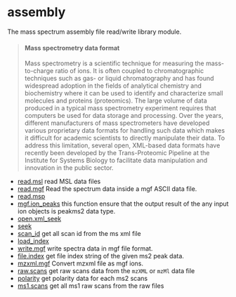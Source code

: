 # assembly

The mass spectrum assembly file read/write library module.
> #### Mass spectrometry data format
>  
>  Mass spectrometry is a scientific technique for measuring the mass-to-charge ratio of ions.
>  It is often coupled to chromatographic techniques such as gas- or liquid chromatography and 
>  has found widespread adoption in the fields of analytical chemistry and biochemistry where 
>  it can be used to identify and characterize small molecules and proteins (proteomics). The 
>  large volume of data produced in a typical mass spectrometry experiment requires that computers 
>  be used for data storage and processing. Over the years, different manufacturers of mass 
>  spectrometers have developed various proprietary data formats for handling such data which 
>  makes it difficult for academic scientists to directly manipulate their data. To address this 
>  limitation, several open, XML-based data formats have recently been developed by the Trans-Proteomic
>  Pipeline at the Institute for Systems Biology to facilitate data manipulation and innovation 
>  in the public sector.

+ [read.msl](assembly/read.msl.1) read MSL data files
+ [read.mgf](assembly/read.mgf.1) Read the spectrum data inside a mgf ASCII data file.
+ [read.msp](assembly/read.msp.1) 
+ [mgf.ion_peaks](assembly/mgf.ion_peaks.1) this function ensure that the output result of the any input ion objects is peakms2 data type.
+ [open.xml_seek](assembly/open.xml_seek.1) 
+ [seek](assembly/seek.1) 
+ [scan_id](assembly/scan_id.1) get all scan id from the ms xml file
+ [load_index](assembly/load_index.1) 
+ [write.mgf](assembly/write.mgf.1) write spectra data in mgf file format.
+ [file.index](assembly/file.index.1) get file index string of the given ms2 peak data.
+ [mzxml.mgf](assembly/mzxml.mgf.1) Convert mzxml file as mgf ions.
+ [raw.scans](assembly/raw.scans.1) get raw scans data from the ``mzXML`` or ``mzMl`` data file
+ [polarity](assembly/polarity.1) get polarity data for each ms2 scans
+ [ms1.scans](assembly/ms1.scans.1) get all ms1 raw scans from the raw files
